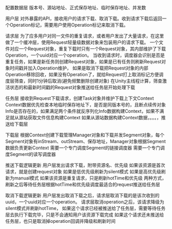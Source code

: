 
配置数据层
    版本号、源站地址、正式保存地址、临时保存地址、并发数

用户层
    对外暴露的API，接收用户的请求下载、取消下载。收到请求下载后返回一个Operation标记，需要用户使用Operation标记来取消下载。

请求层
    为了应多用户对同一文件的重复请求，或者用户发出了大量请求，在这里做了一个缓冲层，使用Request轻量级数据对象来包装用户的请求下载。
    一个文件对应一个Request对象，重复下载时只有一个Request对象，其内部维护了下载Operation，一个uuid对应一个operation。
    当收到请求时，调度器会识别是否是重复任务，如果是新任务则创建Request对象，如果是已有任务则刷新Request对象时间戳并加入Operation维护，
    如果是取消下载把Request对象的内部Operation移除回收，如果没有Operation了，就给Request打上取消标记方便调度层筛查，同时1分钟后取消(避免频繁删除创建对象)
    在Unity主线程计算，筛查激活状态的和最新时间戳的Request对象推送给任务层开始处理下载

任务层
    接收到Request下载请求，创建Task对象并维护下载上下文Context
    Context数据优先检查本地临时保存地址下，是否是同版本号的，且断点续传对象Info是否存在的，如果满足两个条件就反序列化Info数据构建Context，如果不满足就从源站获取文件信息构建Context
    如果从源站数据构建Context数据，。。。，推送给下载层

下载层
    根据Context创建下载管理Manager对象和下载并发Segment对象，每个Segment对象有inStream、outStream、保存地址，Manager对象根据Segment数据负责更新Context
    需要一个专门调度Segment的链接调度器
    需要一个专门调度Segment的读写调度器
    
推送下载逻辑更新
    用户层发出请求下载，附带资源名、优先级
    如果该资源是首次请求，就是创建request对象
        如果是低优先级刷新为silent模式
        如果是高优先级刷新为manual模式
    如果该资源是重复请求，只是刷新hotTime和优先级
    两种方式，刷新之后等待任务层根据hotTime和优先级调度最适合的request推送给任务层

取消下载逻辑更新
    用户层发出取消下载之后，请求层取消下载的是该次收到的uuid，一个uuid对应一个operation。
    请求层取消operation之后，该请求降级为silent模式并刷新hotTime，
    如果这个请求已经被推送给了任务层，需要等待任务层去执行下载完毕，只是不会通知用户该资源下载完成
    如果这个请求还未推送给任务层，也只是取消掉operation回调并降级和刷新时间
    



